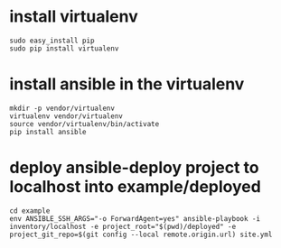 # install virtualenv
    sudo easy_install pip
    sudo pip install virtualenv

# install ansible in the virtualenv
    mkdir -p vendor/virtualenv
    virtualenv vendor/virtualenv
    source vendor/virtualenv/bin/activate
    pip install ansible

# deploy ansible-deploy project to localhost into example/deployed
    cd example
    env ANSIBLE_SSH_ARGS="-o ForwardAgent=yes" ansible-playbook -i inventory/localhost -e project_root="$(pwd)/deployed" -e project_git_repo=$(git config --local remote.origin.url) site.yml
